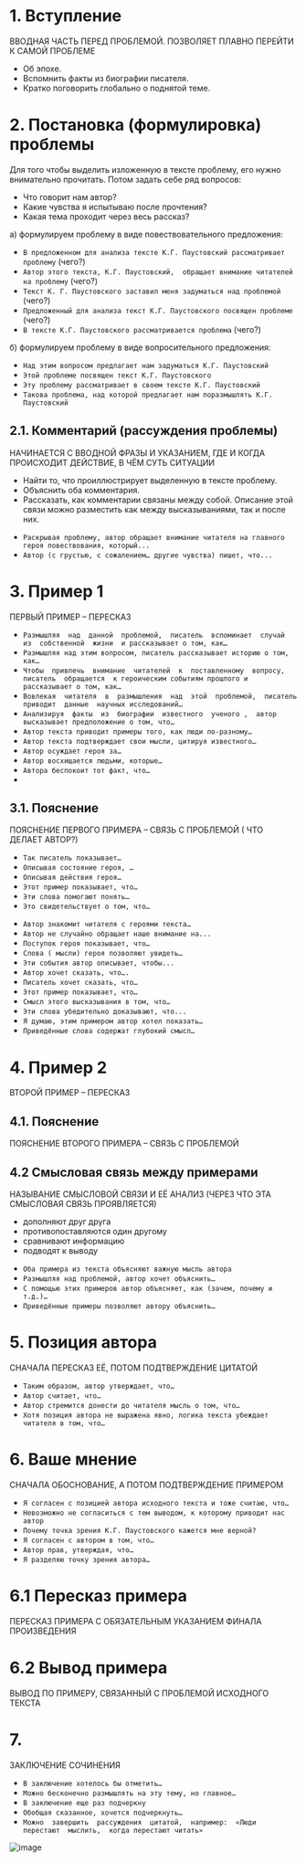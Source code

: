 # 1. Вступление
 ВВОДНАЯ ЧАСТЬ ПЕРЕД ПРОБЛЕМОЙ. ПОЗВОЛЯЕТ ПЛАВНО ПЕРЕЙТИ К САМОЙ ПРОБЛЕМЕ
 
- Об эпохе.
- Вспомнить факты из биографии писателя.
- Кратко поговорить глобально о поднятой теме.

 # 2. Постановка (формулировка) проблемы
Для того чтобы выделить изложенную в тексте проблему, его нужно внимательно прочитать. Потом задать себе ряд вопросов:

- Что говорит нам автор?
- Какие чувства я испытываю после прочтения?
- Какая тема проходит через весь рассказ?

а) формулируем проблему в виде повествовательного предложения:
 - `В предложенном для анализа тексте К.Г. Паустовский рассматривает проблему` (чего?)
 - `Автор этого текста, К.Г. Паустовский,  обращает внимание читателей на проблему` (чего?)
 - `Текст К. Г. Паустовского заставил меня задуматься над проблемой` (чего?)
 - `Предложенный для анализа текст К.Г. Паустовского посвящен проблеме` (чего?)
 - `В тексте К.Г. Паустовского рассматривается проблема` (чего?)
 
б) формулируем  проблему в виде вопросительного предложения:
- `Над этим вопросом предлагает нам задуматься К.Г. Паустовский`
- `Этой проблеме посвящен текст К.Г. Паустовского`
- `Эту проблему рассматривает в своем тексте К.Г. Паустовский`
- `Такова проблема, над которой предлагает нам поразмышлять К.Г. Паустовский`
 
 ## 2.1. Комментарий (рассуждения проблемы)
 НАЧИНАЕТСЯ С ВВОДНОЙ ФРАЗЫ И УКАЗАНИЕМ, ГДЕ И КОГДА ПРОИСХОДИТ ДЕЙСТВИЕ, В ЧЁМ СУТЬ СИТУАЦИИ
 
- Найти то, что проиллюстрирует выделенную в тексте проблему.
- Объяснить оба комментария.
- Рассказать, как комментарии связаны между собой. Описание этой связи можно разместить как между высказываниями, так и после них.

 
 * `Раскрывая проблему, автор обращает внимание читателя на главного героя повествования, который...`
 * `Автор (с грустью, с сожалением… другие чувства) пишет, что...`


 # 3. Пример 1
 ПЕРВЫЙ ПРИМЕР – ПЕРЕСКАЗ
 
-  `Размышляя  над  данной  проблемой,  писатель  вспоминает  случай  из  собственной  жизни  и рассказывает о том, как…`
-  `Размышляя над этим вопросом, писатель рассказывает историю о том, как…`
-  `Чтобы  привлечь  внимание  читателей  к  поставленному  вопросу,  писатель  обращается  к героическим событиям прошлого и рассказывает о том, как…`
-  `Вовлекая  читателя  в  размышления  над  этой  проблемой,  писатель  приводит  данные  научных исследований…`
-  `Анализируя  факты  из  биографии  известного  ученого ,  автор высказывает предположение о том, что…`
-  `Автор текста приводит примеры того, как люди по-разному…`
-  `Автор текста подтверждает свои мысли, цитируя известного…`
-  `Автор осуждает героя за…`
-  `Автор восхищается людьми, которые…`
-  `Автора беспокоит тот факт, что…`
-  
 ## 3.1. Пояснение
 ПОЯСНЕНИЕ ПЕРВОГО ПРИМЕРА – СВЯЗЬ С ПРОБЛЕМОЙ ( ЧТО ДЕЛАЕТ АВТОР?)
 
- `Так писатель показывает…`
- `Описывая состояние героя, …`
- `Описывая действия героя…`
- `Этот пример показывает, что…`
- `Эти слова помогают понять…`
- `Это свидетельствует о том, что…`
* `Автор знакомит читателя с героями текста…`
* `Автор не случайно обращает наше внимание на...` 
* `Поступок героя показывает, что…` 
* `Слова ( мысли) героя позволяют увидеть…` 
* `Эти события автор описывает, чтобы...` 
* `Автор хочет сказать, что….` 
* `Писатель хочет сказать, что… `
* `Этот пример показывает, что…`
* `Смысл этого высказывания в том, что…`
* `Эти слова убедительно доказывают, что...`
* `Я думаю, этим примером автор хотел показать…`
* `Приведённые слова содержат глубокий смысл…`

 # 4. Пример 2
 ВТОРОЙ ПРИМЕР – ПЕРЕСКАЗ
 
 ## 4.1. Пояснение
 ПОЯСНЕНИЕ ВТОРОГО ПРИМЕРА – СВЯЗЬ С ПРОБЛЕМОЙ
 
 ## 4.2 Смысловая связь между примерами
 НАЗЫВАНИЕ СМЫСЛОВОЙ СВЯЗИ И ЕЁ АНАЛИЗ (ЧЕРЕЗ ЧТО ЭТА СМЫСЛОВАЯ СВЯЗЬ ПРОЯВЛЯЕТСЯ)
 
- дополняют друг друга
- противопоставляются один другому
- сравнивают информацию
- подводят к выводу

* `Оба примера из текста объясняют важную мысль автора`
* `Размышляя над проблемой, автор хочет объяснить…`
* `С помощью этих примеров автор объясняет, как (зачем, почему и т.д.)…`
* `Приведённые примеры позволяют автору объяснить…`



# 5. Позиция автора
СНАЧАЛА ПЕРЕСКАЗ ЕЁ, ПОТОМ ПОДТВЕРЖДЕНИЕ ЦИТАТОЙ

- `Таким образом, автор утверждает, что…`
- `Автор считает, что…`
- `Автор стремится донести до читателя мысль о том, что…`
- `Хотя позиция автора не выражена явно, логика текста убеждает читателя в том, что…`

# 6. Ваше мнение
СНАЧАЛА ОБОСНОВАНИЕ, А ПОТОМ ПОДТВЕРЖДЕНИЕ ПРИМЕРОМ
 
- `Я согласен с позицией автора исходного текста и тоже считаю, что…`
- `Невозможно не согласиться с тем выводом, к которому приводит нас автор`
- `Почему точка зрения К.Г. Паустовского кажется мне верной?`
- `Я согласен с автором в том, что…`
- `Автор прав, утверждая, что…`
- `Я разделяю точку зрения автора… `

 # 6.1 Пересказ примера
 ПЕРЕСКАЗ ПРИМЕРА С ОБЯЗАТЕЛЬНЫМ УКАЗАНИЕМ ФИНАЛА ПРОИЗВЕДЕНИЯ
 
 # 6.2 Вывод примера
 ВЫВОД ПО ПРИМЕРУ, СВЯЗАННЫЙ С ПРОБЛЕМОЙ ИСХОДНОГО ТЕКСТА
 
 # 7.
 ЗАКЛЮЧЕНИЕ СОЧИНЕНИЯ

- `В заключение хотелось бы отметить…`
- `Можно бесконечно размышлять на эту тему, но главное…`
- `В заключение еще раз подчеркну`
- `Обобщая сказанное, хочется подчеркнуть…`
- `Можно  завершить  рассуждения  цитатой,  например:  «Люди  перестают  мыслить,  когда перестают читать»`
 
 ![image](https://user-images.githubusercontent.com/70198995/165160890-eea9d8a8-3f3e-4754-9aa7-dfef63ad7323.png)


